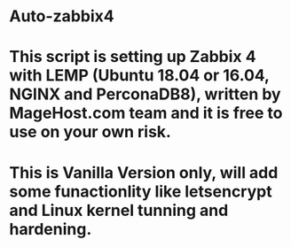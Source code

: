 # Auto-zabbix4
# This script is setting up Zabbix 4 with LEMP (Ubuntu 18.04 or 16.04, NGINX and PerconaDB8), written by MageHost.com team and it is free to use on your own risk.

# This is Vanilla Version only, will add some funactionlity like letsencrypt and Linux kernel tunning and hardening.
